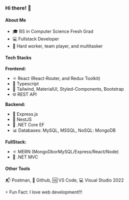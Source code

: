 ### Hi there! 👋

#### About Me

- 🎓 BS in Computer Science Fresh Grad
- 💻 Fullstack Developer
- 🚀 Hard worker, team player, and multitasker

#### Tech Stacks

**Frontend:**
- ⚛️ React (React-Router, and Redux Toolkit)
- 💼 Typescript
- 🎨 Tailwind, MaterialUI, Styled-Components, Bootstrap
- 🌐 REST API

**Backend:**
- 🚀 Express.js
- 🦄 NestJS 
- 🔧 .NET Core EF 
- 📊 Databases: MySQL, MSSQL, NoSQL: MongoDB

**FullStack:**
- ⚛️ MERN (MongoDborMySQL/Express/React/Node)
- 🔧 .NET MVC

#### Other Tools

📬 Postman, 🐙 Github, 🆚 VS Code, 💻 Visual Studio 2022

⚡ Fun Fact: I love web development!!!
